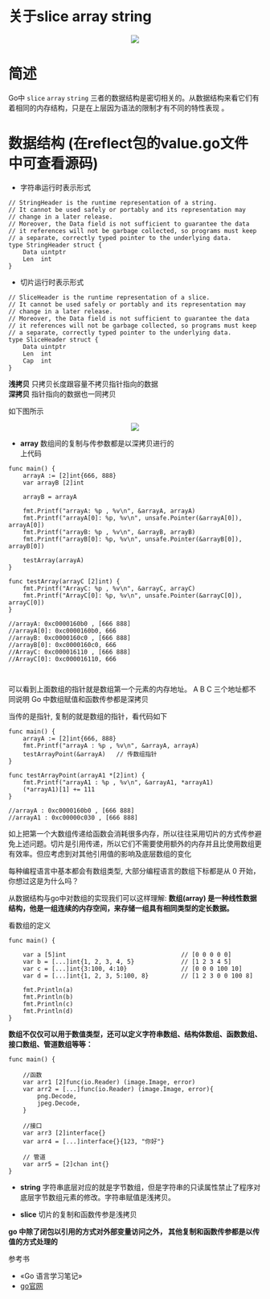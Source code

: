 # 关于slice array string

<p align='center'>
<img src='https://github.com/w1991668899/blog/blob/master/src/image/go/slice_array.jpeg'>
</p>

# 简述
Go中 `slice` `array` `string` 三者的数据结构是密切相关的。从数据结构来看它们有着相同的内存结构，只是在上层因为语法的限制才有不同的特性表现
。

# 数据结构 (在reflect包的value.go文件中可查看源码)

- 字符串运行时表示形式
```
// StringHeader is the runtime representation of a string.
// It cannot be used safely or portably and its representation may
// change in a later release.
// Moreover, the Data field is not sufficient to guarantee the data
// it references will not be garbage collected, so programs must keep
// a separate, correctly typed pointer to the underlying data.
type StringHeader struct {
	Data uintptr
	Len  int
}
```

- 切片运行时表示形式
```$xslt
// SliceHeader is the runtime representation of a slice.
// It cannot be used safely or portably and its representation may
// change in a later release.
// Moreover, the Data field is not sufficient to guarantee the data
// it references will not be garbage collected, so programs must keep
// a separate, correctly typed pointer to the underlying data.
type SliceHeader struct {
	Data uintptr
	Len  int
	Cap  int
}
```

**浅拷贝** 只拷贝长度跟容量不拷贝指针指向的数据<br>
**深拷贝** 指针指向的数据也一同拷贝

如下图所示

<p align='center'>
<img src='https://github.com/w1991668899/blog/blob/master/src/image/go/%E6%B7%B1%E6%8B%B7%E8%B4%9D%E4%B8%8E%E6%B5%85%E6%8B%B7%E8%B4%9D.png'>
</p>



- **array** 数组间的复制与传参数都是以深拷贝进行的<br>
上代码
```
func main() {
	arrayA := [2]int{666, 888}
	var arrayB [2]int

	arrayB = arrayA

	fmt.Printf("arrayA: %p , %v\n", &arrayA, arrayA)
	fmt.Printf("arrayA[0]: %p, %v\n", unsafe.Pointer(&arrayA[0]), arrayA[0])
	fmt.Printf("arrayB: %p , %v\n", &arrayB, arrayB)
	fmt.Printf("arrayB[0]: %p, %v\n", unsafe.Pointer(&arrayB[0]), arrayB[0])

	testArray(arrayA)
}

func testArray(arrayC [2]int) {
	fmt.Printf("ArrayC: %p , %v\n", &arrayC, arrayC)
	fmt.Printf("ArrayC[0]: %p, %v\n", unsafe.Pointer(&arrayC[0]), arrayC[0])
}

//arrayA: 0xc0000160b0 , [666 888]
//arrayA[0]: 0xc0000160b0, 666
//arrayB: 0xc0000160c0 , [666 888]
//arrayB[0]: 0xc0000160c0, 666
//ArrayC: 0xc000016110 , [666 888]
//ArrayC[0]: 0xc000016110, 666



```

可以看到上面数组的指针就是数组第一个元素的内存地址。 A B C 三个地址都不同说明 Go 中数组赋值和函数传参都是深拷贝

当传的是指针, 复制的就是数组的指针，看代码如下
```
func main() {
	arrayA := [2]int{666, 888}
	fmt.Printf("arrayA : %p , %v\n", &arrayA, arrayA)
	testArrayPoint(&arrayA)   // 传数组指针
}

func testArrayPoint(arrayA1 *[2]int) {
	fmt.Printf("arrayA1 : %p , %v\n", &arrayA1, *arrayA1)
	(*arrayA1)[1] += 111
}

//arrayA : 0xc0000160b0 , [666 888]
//arrayA1 : 0xc00000c030 , [666 888]
```

如上把第一个大数组传递给函数会消耗很多内存，所以往往采用切片的方式传参避免上述问题。切片是引用传递，所以它们不需要使用额外的内存并且比使用数组更有效率。但应考虑到对其他引用值的影响及底层数组的变化

每种编程语言中基本都会有数组类型, 大部分编程语言的数组下标都是从 0 开始，你想过这是为什么吗？

从数据结构与go中对数组的实现我们可以这样理解: **数组(array) 是一种线性数据结构，他是一组连续的内存空间，来存储一组具有相同类型的定长数据。**

看数组的定义
```
func main() {

	var a [5]int                                // [0 0 0 0 0]
	var	b = [...]int{1, 2, 3, 4, 5}             // [1 2 3 4 5]
	var	c = [...]int{3:100, 4:10}               // [0 0 0 100 10]
	var d = [...]int{1, 2, 3, 5:100, 8}         // [1 2 3 0 0 100 8]

	fmt.Println(a)
	fmt.Println(b)
	fmt.Println(c)
	fmt.Println(d)
}
```

**数组不仅仅可以用于数值类型，还可以定义字符串数组、结构体数组、函数数组、接口数组、管道数组等等：**

```
func main() {
	
	//函数
	var arr1 [2]func(io.Reader) (image.Image, error)
	var arr2 = [...]func(io.Reader) (image.Image, error){
		png.Decode,
		jpeg.Decode,
	}
	
	//接口
	var arr3 [2]interface{}
	var arr4 = [...]interface{}{123, "你好"}

	// 管道
	var arr5 = [2]chan int{}
}
```

- **string** 字符串底层对应的就是字节数组，但是字符串的只读属性禁止了程序对底层字节数组元素的修改。字符串赋值是浅拷贝。

- **slice** 切片的复制和函数传参是浅拷贝

**go 中除了闭包以引用的方式对外部变量访问之外， 其他复制和函数传参都是以传值的方式处理的**














参考书
- &laquo;Go 语言学习笔记&raquo;
- [go官网](https://golang.org/)